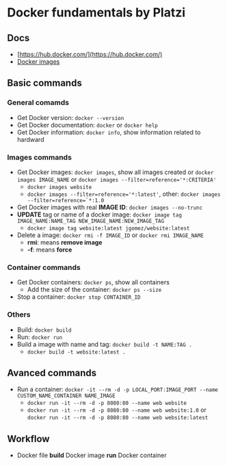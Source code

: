 # Docker fundamentals by **Platzi**
## Docs
- [https://hub.docker.com/](https://hub.docker.com/)
- [Docker images](https://hub.docker.com/?search?q=)

## Basic commands
### General comamds
- Get Docker version: ```docker --version```
- Get Docker documentation: ```docker``` or ```docker help```
- Get Docker information: ```docker info```, show information related to hardward

### Images commands
- Get Docker images: ```docker images```, show all images created or ```docker images IMAGE_NAME```
	or ```docker images --filter=reference='*:CRITERIA'```
	- ```docker images website```
	- ```docker images --filter=reference='*:latest'```, other: ```docker images --filter=reference=`*:1.0```
- Get Docker images with real **IMAGE ID**: ```docker images --no-trunc```
- **UPDATE** tag or name of a docker image: ```docker image tag IMAGE_NAME:NAME_TAG NEW_IMAGE_NAME:NEW_IMAGE_TAG```
	- ```docker image tag website:latest jgomez/website:latest```
- Delete a image: ```docker rmi -f IMAGE_ID``` or ```docker rmi IMAGE_NAME```
	- **rmi**: means **remove image**
	- **-f**: means **force**

### Container commands
- Get Docker containers: ```docker ps```, show all containers
	- Add the size of the container: ```docker ps --size```
- Stop a container: ```docker stop CONTAINER_ID```

### Others
- Build: ```docker build```
- Run: ```docker run```
- Build a image with name and tag: ```docker build -t NAME:TAG .```
	- ```docker build -t website:latest .```

## Avanced commands
- Run a container: ```docker -it --rm -d -p LOCAL_PORT:IMAGE_PORT --name CUSTOM_NAME_CONTAINER NAME_IMAGE```
	- ```docker run -it --rm -d -p 8080:80 --name web website```
	- ```docker run -it --rm -d -p 8080:80 --name web website:1.0``` or ```docker run -it --rm -d -p 8080:80 --name web website:latest```

## Workflow
- Docker file **build** Docker image **run** Docker container